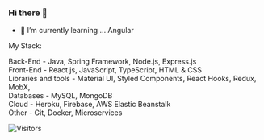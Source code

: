 ### Hi there 👋

- 🌱 I’m currently learning ... Angular

My Stack:


Back-End -  Java, Spring Framework, Node.js, Express.js\
Front-End -  React js, JavaScript, TypeScript, HTML & CSS\
Libraries and tools - Material UI, Styled Components, React Hooks, Redux, MobX,\
Databases - MySQL, MongoDB\
Cloud - Heroku, Firebase, AWS Elastic Beanstalk\
Other - Git, Docker, Microservices



![Visitors](https://api.visitorbadge.io/api/visitors?path=https%3A%2F%2Fgithub.com%2Fdaniel-aziz&label=Visitors&countColor=%2337d67a&style=flat)



<!--
**daniel-aziz/daniel-aziz** is a ✨ _special_ ✨ repository because its `README.md` (this file) appears on your GitHub profile.

Here are some ideas to get you started:


- 🌱 I’m currently learning ...
- 👯 I’m looking to collaborate on ...
- 🤔 I’m looking for help with ...
- 💬 Ask me about ...
- 📫 How to reach me: ...
- 😄 Pronouns: ...
- ⚡ Fun fact: ...
-->
